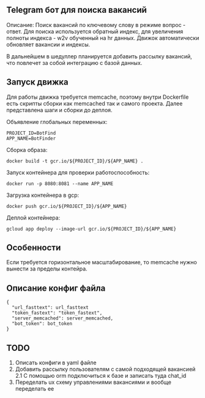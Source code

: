 ## Telegram бот для поиска вакансий
Описание: Поиск вакансий по ключевому слову в режиме вопрос - ответ. Для поиска используется обратный индекс, 
для увеличения полноты индекса - w2v обученный на hr данных. Движок автоматически обновляет вакансии и индексы.

В дальнейшем в шедуллер планируется добавить рассылку вакансий, что повлечет за собой интеграцию с базой данных.

## Запуск движка

Для работы движка требуется memcache, поэтому внутри Dockerfile есть скрипты сборки как memcached так и самого проекта.
Далее представлена шаги и сборки до деплоя.

Объявление глобальных переменных:
```
PROJECT_ID=BotFind
APP_NAME=BotFinder
```
Сборка образа:
```
docker build -t gcr.io/${PROJECT_ID}/${APP_NAME} .
```
Запуск контейнера для проверки работоспособность:
```
docker run -p 8080:8081 --name APP_NAME
```
Загрузка контейнера в gcp:
```
docker push gcr.io/${PROJECT_ID}/${APP_NAME}
```
Деплой контейнера:
```
gcloud app deploy --image-url gcr.io/${PROJECT_ID}/${APP_NAME}
```

## Особенности

Если требуется горизонтальное масштабирование, то memcache нужно вынести за пределы контейра.

## Описание конфиг файла

```
{
  "url_fasttext": url_fasttext
  "token_fastext": "token_fastext",
  "server_memcached": server_memcached,
  "bot_token": bot_token
}
```


## TODO

1. Описать  конфиги в yaml файле
2. Добавить рассылку пользователям с самой подходящей вакансией
2.1 C помощью orm подключиться к базе и записать туда chat_id
3. Переделать ux схему управлениями вакансиями и вообще переделать ее


